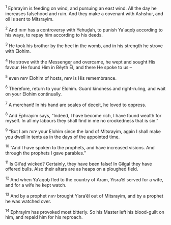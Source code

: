 <sup>1</sup> Ephrayim is feeding on wind, and pursuing an east wind. All the day he increases falsehood and ruin. And they make a covenant with Ashshur, and oil is sent to Mitsrayim.

<sup>2</sup> And יהוה has a controversy with Yehuḏah, to punish Ya‛aqoḇ according to his ways, to repay him according to his deeds.

<sup>3</sup> He took his brother by the heel in the womb, and in his strength he strove with Elohim.

<sup>4</sup> He strove with the Messenger and overcame, he wept and sought His favour. He found Him in Bĕyth Ĕl, and there He spoke to us –

<sup>5</sup> even יהוה Elohim of hosts, יהוה is His remembrance.

<sup>6</sup> Therefore, return to your Elohim. Guard kindness and right-ruling, and wait on your Elohim continually.

<sup>7</sup> A merchant! In his hand are scales of deceit, he loved to oppress.

<sup>8</sup> And Ephrayim says, “Indeed, I have become rich, I have found wealth for myself. In all my labours they shall find in me no crookedness that is sin.”

<sup>9</sup> “But I am יהוה your Elohim since the land of Mitsrayim, again I shall make you dwell in tents as in the days of the appointed time.

<sup>10</sup> “And I have spoken to the prophets, and have increased visions. And through the prophets I gave parables.”

<sup>11</sup> Is Gil‛aḏ wicked? Certainly, they have been false! In Gilgal they have offered bulls. Also their altars are as heaps on a ploughed field.

<sup>12</sup> And when Ya‛aqoḇ fled to the country of Aram, Yisra’ĕl served for a wife, and for a wife he kept watch.

<sup>13</sup> And by a prophet יהוה brought Yisra’ĕl out of Mitsrayim, and by a prophet he was watched over.

<sup>14</sup> Ephrayim has provoked most bitterly. So his Master left his blood-guilt on him, and repaid him for his reproach.

